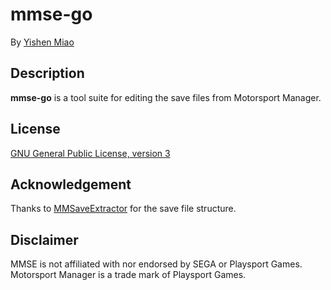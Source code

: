 # mmse-go

By [Yishen Miao](https://github.com/mys721tx)

## Description

**mmse-go** is a tool suite for editing the save files from Motorsport Manager.

## License

[GNU General Public License, version 3](http://www.gnu.org/licenses/gpl-3.0.html)

## Acknowledgement

Thanks to [MMSaveExtractor](https://github.com/rjeady/MMSaveExtractor) for the
save file structure.

## Disclaimer

MMSE is not affiliated with nor endorsed by SEGA or Playsport Games. Motorsport
Manager is a trade mark of Playsport Games.
